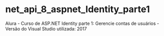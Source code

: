 # net_api_8_aspnet_Identity_parte1
Alura - Curso de ASP.NET Identity parte 1: Gerencie contas de usuários - Versão do Visual Studio utilizada: 2017
